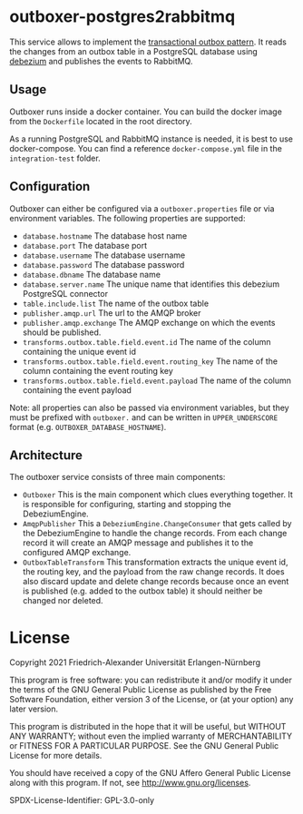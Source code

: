 # outboxer-postgres2rabbitmq

This service allows to implement the [transactional outbox pattern](https://microservices.io/patterns/data/transactional-outbox.html). It reads the changes from an outbox table in a PostgreSQL database using [debezium](https://debezium.io) and publishes the events to RabbitMQ.

## Usage
Outboxer runs inside a docker container. You can build the docker image from the `Dockerfile` located in the root directory.

As a running PostgreSQL and RabbitMQ instance is needed, it is best to use docker-compose. You can find a reference `docker-compose.yml` file in the `integration-test` folder.

## Configuration
Outboxer can either be configured via a `outboxer.properties` file or via environment variables. The following properties are supported:

- `database.hostname` The database host name
- `database.port` The database port
- `database.username` The database username
- `database.password` The database password
- `database.dbname` The database name
- `database.server.name` The unique name that identifies this debezium PostgreSQL connector
- `table.include.list` The name of the outbox table
- `publisher.amqp.url` The url to the AMQP broker
- `publisher.amqp.exchange` The AMQP exchange on which the events should be published.
- `transforms.outbox.table.field.event.id` The name of the column containing the unique event id
- `transforms.outbox.table.field.event.routing_key` The name of the column containing the event routing key
- `transforms.outbox.table.field.event.payload` The name of the column containing the event payload

Note: all properties can also be passed via environment variables, but they must be prefixed with `outboxer.` and can be written in `UPPER_UNDERSCORE` format (e.g. `OUTBOXER_DATABASE_HOSTNAME`).

## Architecture
The outboxer service consists of three main components:
- `Outboxer` This is the main component which clues everything together. It is responsible for configuring, starting and stopping the DebeziumEngine.
- `AmqpPublisher` This a `DebeziumEngine.ChangeConsumer` that gets called by the DebeziumEngine to handle the change records. From each change record it will create an AMQP message and publishes it to the configured AMQP exchange.
- `OutboxTableTransform` This transformation extracts the unique event id, the routing key, and the payload from the raw change records. It does also discard update and delete change records because once an event is published (e.g. added to the outbox table) it should neither be changed nor deleted.

# License

Copyright 2021 Friedrich-Alexander Universität Erlangen-Nürnberg

This program is free software: you can redistribute it and/or modify it under the terms of the GNU General Public License as published by the Free Software Foundation, either version 3 of the License, or (at your option) any later version.

This program is distributed in the hope that it will be useful, but WITHOUT ANY WARRANTY; without even the implied warranty of MERCHANTABILITY or FITNESS FOR A PARTICULAR PURPOSE. See the GNU General Public License for more details.

You should have received a copy of the GNU Affero General Public License along with this program. If not, see http://www.gnu.org/licenses.

SPDX-License-Identifier: GPL-3.0-only
